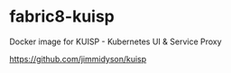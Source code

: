 # fabric8-kuisp
Docker image for KUISP - Kubernetes UI &amp; Service Proxy

https://github.com/jimmidyson/kuisp
